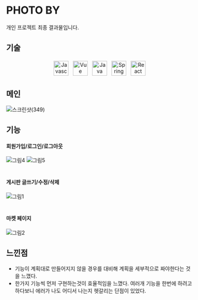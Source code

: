 # PHOTO BY

개인 프로젝트 최종 결과물입니다.  


## 기술
<p align="center">
<img src="https://cdn.worldvectorlogo.com/logos/logo-javascript.svg" alt="Javascript" height="40" style="vertical-align:top; margin:4px">
<img src="https://cdn.worldvectorlogo.com/logos/vue-js-1.svg" alt="Vue" height="40" style="vertical-align:top; margin:4px"/>
<img src="https://cdn.worldvectorlogo.com/logos/java.svg" alt="Java" height="40" style="vertical-align:top; margin:4px"/>
<img src="https://cdn.worldvectorlogo.com/logos/spring-3.svg" alt="Spring" height="40" style="vertical-align:top; margin:4px"/>
<img src="https://cdn.worldvectorlogo.com/logos/react-2.svg" alt="React" height="40" style="vertical-align:top; margin:4px"/>
  



## 메인
![스크린샷(349)](https://user-images.githubusercontent.com/58906986/157879972-e34a87d4-909a-4e6b-b83e-d27d972d02ec.png)



## 기능


#### 회원가입/로그인/로그아웃
![그림4](https://user-images.githubusercontent.com/58906986/157888657-c54bd06e-20a0-4b95-a998-9556859d0e82.png)
![그림5](https://user-images.githubusercontent.com/58906986/157888676-f35c0d32-c4ec-4446-9929-bf5fefba1d89.png)

#

#### 게시판 글쓰기/수정/삭제
![그림1](https://user-images.githubusercontent.com/58906986/157889586-6dd9cf75-abb5-4193-8732-487cbf31c0a9.png)

#

#### 마켓 페이지
![그림2](https://user-images.githubusercontent.com/58906986/157889476-62b18170-6294-4e98-b5b7-d038f5febe58.png)

  
## 느낀점
 * 기능이 계획대로 만들어지지 않을 경우를 대비해 계획을 세부적으로 짜야한다는 것을 느꼈다. 
 * 한가지 기능씩 먼저 구현하는것이 효율적임을 느꼈다. 여러개 기능을 한번에 하려고 하다보니 에러가 나도 어디서 나는지 헷갈리는 단점이 있었다.

